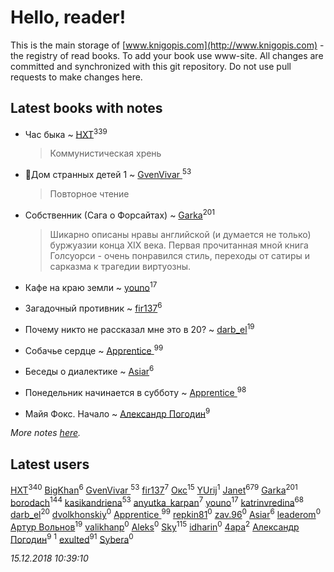 # Hello, reader!
This is the main storage of [www.knigopis.com](http://www.knigopis.com) - the registry of read books.
To add your book use www-site. All changes are committed and synchronized with this git repository.
Do not use pull requests to make changes here.


## Latest books with notes
* Час быка ~ [HXT](users/100/100002563462782-facebook)<sup>339</sup>
    > Коммунистическая хрень

* 🔸️Дом странных детей 1 ~ [GvenVivar ](users/158/158266434925901-facebook)<sup>53</sup>
    > Повторное чтение

* Собственник (Сага о Форсайтах) ~ [Garka](users/115/115753719718250012620-google)<sup>201</sup>
    > Шикарно описаны нравы английской (и думается не только) буржуазии конца XIX века. Первая прочитанная мной книга Голсуорси - очень понравился стиль, переходы от сатиры и сарказма к трагедии виртуозны.

* Кафе на краю земли ~ [youno](users/302/302928912-vkontakte)<sup>17</sup>

* Загадочный противник ~ [fir137](users/176/176805114-yandex)<sup>6</sup>

* Почему никто не рассказал мне это в 20? ~ [darb_el](users/184/184135339-vkontakte)<sup>19</sup>

* Собачье сердце ~ [Apprentice ](users/528/52821952-vkontakte)<sup>99</sup>

* Беседы о диалектике ~ [Asiar](users/115/115902526849562271887-google)<sup>6</sup>

* Понедельник начинается в субботу ~ [Apprentice ](users/528/52821952-vkontakte)<sup>98</sup>

* Майя Фокс. Начало ~ [Александр Погодин](users/625/6259590452259030261-mailru)<sup>9</sup>


_More notes [here](latest_books_with_notes.md)._


## Latest users
[HXT](users/100/100002563462782-facebook)<sup>340</sup> 
[BigKhan](users/117/117259947-yandex)<sup>6</sup> 
[GvenVivar ](users/158/158266434925901-facebook)<sup>53</sup> 
[fir137](users/176/176805114-yandex)<sup>7</sup> 
[Окс](users/102/102536471289425216982-google)<sup>15</sup> 
[YUrij](users/108/108412189296732059814-google)<sup>1</sup> 
[Janet](users/108/108113656204404967440-google)<sup>679</sup> 
[Garka](users/115/115753719718250012620-google)<sup>201</sup> 
[borodach](users/157/15706320-vkontakte)<sup>144</sup> 
[kasikandriena](users/152/152488954-vkontakte)<sup>53</sup> 
[anyutka_karpan](users/597/59793548-vkontakte)<sup>7</sup> 
[youno](users/302/302928912-vkontakte)<sup>17</sup> 
[katrinvredina](users/233/2336755-vkontakte)<sup>68</sup> 
[darb_el](users/184/184135339-vkontakte)<sup>20</sup> 
[dvolkhonskiy](users/117/117662687202998325024-google)<sup>0</sup> 
[Apprentice ](users/528/52821952-vkontakte)<sup>99</sup> 
[repkin81](users/107/107838184695967300213-google)<sup>0</sup> 
[zav.96](users/180/180542392-vkontakte)<sup>0</sup> 
[Asiar](users/115/115902526849562271887-google)<sup>6</sup> 
[leaderom](users/450/45043410-vkontakte)<sup>0</sup> 
[Артур Вольнов](users/225/225880893-vkontakte)<sup>19</sup> 
[valikhanp](users/449/44904905-vkontakte)<sup>0</sup> 
[Aleks](users/483/48371894-vkontakte)<sup>0</sup> 
[Sky](users/118/118049897850017649660-google)<sup>115</sup> 
[idharin](users/207/20762954-vkontakte)<sup>0</sup> 
[4apa](users/117/117392596378069249667-google)<sup>2</sup> 
[Александр Погодин](users/625/6259590452259030261-mailru)<sup>9</sup> 
[](users/111/111832227548183917963-google)<sup>1</sup> 
[exulted](users/100/100599204551896265722-google)<sup>91</sup> 
[Sybera](users/106/106106657896266616567-google)<sup>0</sup> 


_15.12.2018 10:39:10_
